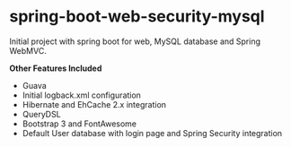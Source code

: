 # spring-boot-web-security-mysql
Initial project with spring boot for web, MySQL database and Spring WebMVC.

**Other Features Included**
* Guava
* Initial logback.xml configuration
* Hibernate and EhCache 2.x integration
* QueryDSL
* Bootstrap 3 and FontAwesome
* Default User database with login page and Spring Security integration